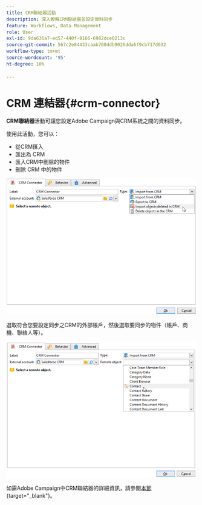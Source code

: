 ```yaml
---
title: CRM聯結器活動
description: 深入瞭解CRM聯結器並設定資料同步
feature: Workflows, Data Management
role: User
exl-id: 9da636a7-ed57-440f-8166-6982dce0213c
source-git-commit: 567c2e84433caab708ddb9026dda6f9cb717d032
workflow-type: tm+mt
source-wordcount: '95'
ht-degree: 10%

---
```


# CRM 連結器{#crm-connector}

**CRM聯結器**&#x200B;活動可讓您設定Adobe Campaign與CRM系統之間的資料同步。

使用此活動，您可以：

* 從CRM匯入
* 匯出為 CRM
* 匯入CRM中刪除的物件
* 刪除 CRM 中的物件

![](assets/crm_task_select_op.png)

選取符合您要設定同步之CRM的外部帳戶，然後選取要同步的物件（帳戶、商機、聯絡人等）。

![](assets/crm_task_select_obj.png)

如需Adobe Campaign中CRM聯結器的詳細資訊，請參閱[本節](https://experienceleague.adobe.com/docs/campaign/campaign-v8/connect/ac-crm/crm.html){target="_blank"}。
